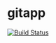# gitapp
[![Build Status](https://dev.azure.com/Cloudent/Agile%20Project/_apis/build/status%2FDevOps3020.webapp?branchName=master)](https://dev.azure.com/Cloudent/Agile%20Project/_build/latest?definitionId=4&branchName=master)

